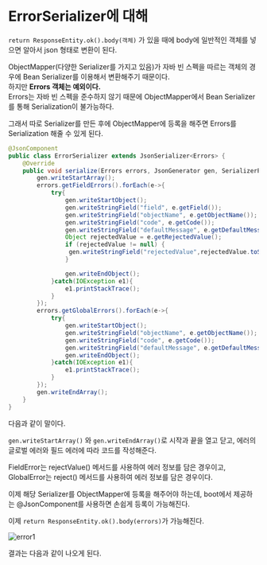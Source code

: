 # ErrorSerializer에 대해

``return ResponseEntity.ok().body(객체)`` 가 있을 때에 body에 일반적인 객체를 넣으면 알아서 json 형태로 변환이 된다.



ObjectMapper(다양한 Serializer를 가지고 있음)가 자바 빈 스펙을 따르는 객체의 경우에 Bean Serializer를 이용해서 변환해주기 때문이다.  
하지만 **Errors 객체는 예외이다.**  
Errors는 자바 빈 스펙을 준수하지 않기 때문에 ObjectMapper에서 Bean Serializer를 통해 Serialization이 불가능하다.

그래서 따로 Serializer를 만든 후에 ObjectMapper에 등록을 해주면 Errors를 Serialization 해줄 수 있게 된다.

```java
@JsonComponent
public class ErrorSerializer extends JsonSerializer<Errors> {
    @Override
    public void serialize(Errors errors, JsonGenerator gen, SerializerProvider serializers) throws IOException {
        gen.writeStartArray();
        errors.getFieldErrors().forEach(e->{
            try{
                gen.writeStartObject();
                gen.writeStringField("field", e.getField());
                gen.writeStringField("objectName", e.getObjectName());
                gen.writeStringField("code", e.getCode());
                gen.writeStringField("defaultMessage", e.getDefaultMessage());
                Object rejectedValue = e.getRejectedValue();
                if (rejectedValue != null) {
                 gen.writeStringField("rejectedValue",rejectedValue.toString());
                }

                gen.writeEndObject();
            }catch(IOException e1){
                e1.printStackTrace();
            }
        });
        errors.getGlobalErrors().forEach(e->{
            try{
                gen.writeStartObject();
                gen.writeStringField("objectName", e.getObjectName());
                gen.writeStringField("code", e.getCode());
                gen.writeStringField("defaultMessage", e.getDefaultMessage());
                gen.writeEndObject();
            }catch(IOException e1){
                e1.printStackTrace();
            }
        });
        gen.writeEndArray();
    }
}
```

다음과 같이 말이다.  

``gen.writeStartArray()`` 와 ``gen.writeEndArray()``로 시작과 끝을 열고 닫고, 에러의 글로벌 에러와 필드 에러에 따라 코드를 작성해준다. 

FieldError는 rejectValue() 메서드를 사용하여 에러 정보를 담은 경우이고, 
GlobalError는 reject() 메서드를 사용하여 에러 정보를 담은 경우이다.  

이제 해당 Serializer를 ObjectMapper에 등록을 해주어야 하는데, boot에서 제공하는 @JsonComponent를 사용하면 손쉽게 등록이 가능해진다.  

이제 ``return ResponseEntity.ok().body(errors)``가 가능해진다.  

![error1](https://user-images.githubusercontent.com/45073750/96000437-dbffcd80-0e71-11eb-8024-4ac9cf359c25.PNG)

결과는 다음과 같이 나오게 된다.
